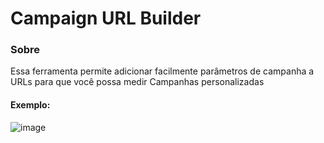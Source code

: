 #  Campaign URL Builder


### Sobre

Essa ferramenta permite adicionar facilmente parâmetros de campanha a URLs para que você possa medir Campanhas personalizadas

#### Exemplo:

![image](https://user-images.githubusercontent.com/102318922/218107437-39401fa9-9a20-4e04-bf8f-8ffcfa033560.png)






